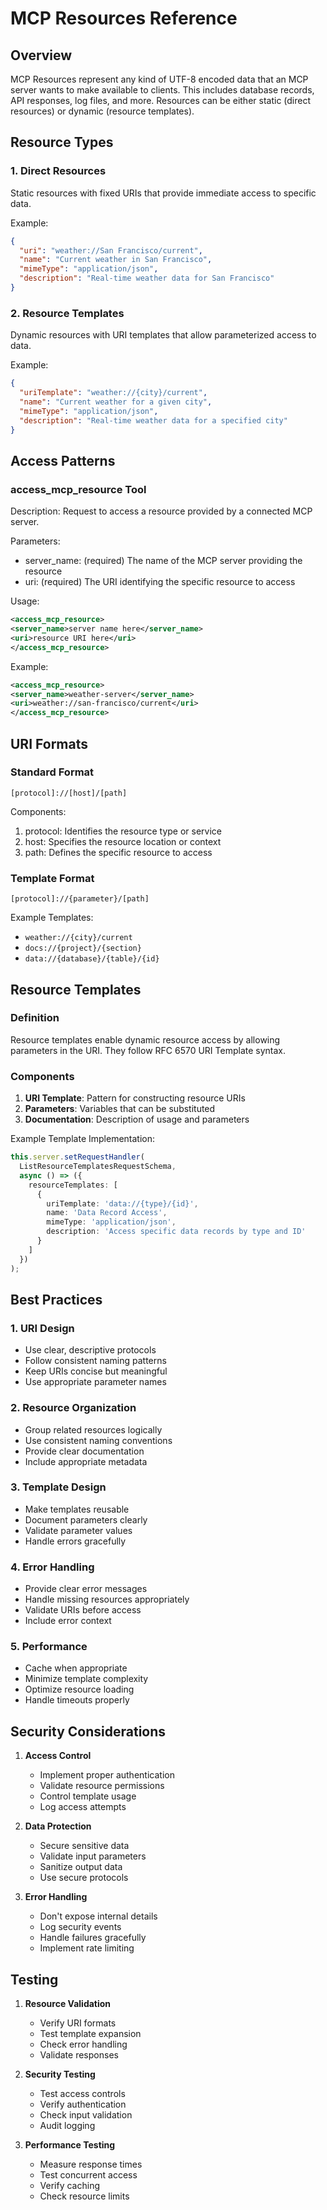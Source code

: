 # MCP Resources Reference

## Overview

MCP Resources represent any kind of UTF-8 encoded data that an MCP server wants to make available to clients. This includes database records, API responses, log files, and more. Resources can be either static (direct resources) or dynamic (resource templates).

## Resource Types

### 1. Direct Resources
Static resources with fixed URIs that provide immediate access to specific data.

Example:
```json
{
  "uri": "weather://San Francisco/current",
  "name": "Current weather in San Francisco",
  "mimeType": "application/json",
  "description": "Real-time weather data for San Francisco"
}
```

### 2. Resource Templates
Dynamic resources with URI templates that allow parameterized access to data.

Example:
```json
{
  "uriTemplate": "weather://{city}/current",
  "name": "Current weather for a given city",
  "mimeType": "application/json",
  "description": "Real-time weather data for a specified city"
}
```

## Access Patterns

### access_mcp_resource Tool

Description: Request to access a resource provided by a connected MCP server.

Parameters:
- server_name: (required) The name of the MCP server providing the resource
- uri: (required) The URI identifying the specific resource to access

Usage:
```xml
<access_mcp_resource>
<server_name>server name here</server_name>
<uri>resource URI here</uri>
</access_mcp_resource>
```

Example:
```xml
<access_mcp_resource>
<server_name>weather-server</server_name>
<uri>weather://san-francisco/current</uri>
</access_mcp_resource>
```

## URI Formats

### Standard Format
```
[protocol]://[host]/[path]
```

Components:
1. protocol: Identifies the resource type or service
2. host: Specifies the resource location or context
3. path: Defines the specific resource to access

### Template Format
```
[protocol]://{parameter}/[path]
```

Example Templates:
- `weather://{city}/current`
- `docs://{project}/{section}`
- `data://{database}/{table}/{id}`

## Resource Templates

### Definition
Resource templates enable dynamic resource access by allowing parameters in the URI. They follow RFC 6570 URI Template syntax.

### Components
1. **URI Template**: Pattern for constructing resource URIs
2. **Parameters**: Variables that can be substituted
3. **Documentation**: Description of usage and parameters

Example Template Implementation:
```typescript
this.server.setRequestHandler(
  ListResourceTemplatesRequestSchema,
  async () => ({
    resourceTemplates: [
      {
        uriTemplate: 'data://{type}/{id}',
        name: 'Data Record Access',
        mimeType: 'application/json',
        description: 'Access specific data records by type and ID'
      }
    ]
  })
);
```

## Best Practices

### 1. URI Design
- Use clear, descriptive protocols
- Follow consistent naming patterns
- Keep URIs concise but meaningful
- Use appropriate parameter names

### 2. Resource Organization
- Group related resources logically
- Use consistent naming conventions
- Provide clear documentation
- Include appropriate metadata

### 3. Template Design
- Make templates reusable
- Document parameters clearly
- Validate parameter values
- Handle errors gracefully

### 4. Error Handling
- Provide clear error messages
- Handle missing resources appropriately
- Validate URIs before access
- Include error context

### 5. Performance
- Cache when appropriate
- Minimize template complexity
- Optimize resource loading
- Handle timeouts properly

## Security Considerations

1. **Access Control**
   - Implement proper authentication
   - Validate resource permissions
   - Control template usage
   - Log access attempts

2. **Data Protection**
   - Secure sensitive data
   - Validate input parameters
   - Sanitize output data
   - Use secure protocols

3. **Error Handling**
   - Don't expose internal details
   - Log security events
   - Handle failures gracefully
   - Implement rate limiting

## Testing

1. **Resource Validation**
   - Verify URI formats
   - Test template expansion
   - Check error handling
   - Validate responses

2. **Security Testing**
   - Test access controls
   - Verify authentication
   - Check input validation
   - Audit logging

3. **Performance Testing**
   - Measure response times
   - Test concurrent access
   - Verify caching
   - Check resource limits